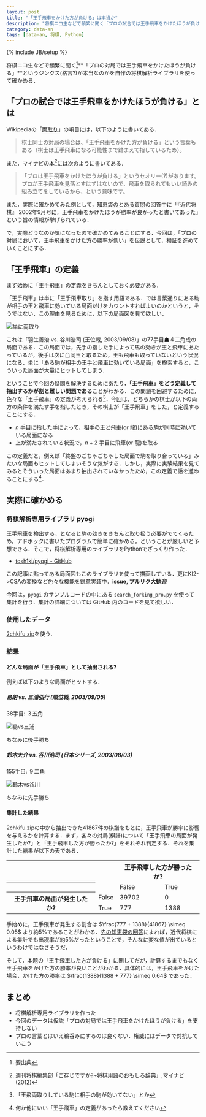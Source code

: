 ```yaml
---
layout: post
title: "「王手飛車をかけた方が負ける」は本当か"
description: "将棋ニコ生などで頻繁に聞く「プロの試合では王手飛車をかけたほうが負ける」というジンクス(格言?)を確かめる"
category: data-an
tags: [data-an, 将棋, Python]
---
```

{% include JB/setup %}

将棋ニコ生などで頻繁に聞く[^ref]**「プロの対局では王手飛車をかけたほうが負ける」**というジンクス(格言?)が本当なのかを自作の将棋解析ライブラリを使って確かめる．

[^ref]: 要出典

## 「プロの試合では王手飛車をかけたほうが負ける」とは

Wikipediaの「[両取り](https://ja.wikipedia.org/wiki/%E4%B8%A1%E5%8F%96%E3%82%8A)」の項目には，以下のように書いてある．

> 棋士同士の対局の場合は、「王手飛車をかけた方が負ける」という言葉もある（棋士は王手飛車になる可能性まで踏まえて指しているため）。

また，マイナビの本[^mynavi]には次のように書いてある．

> 「プロは王手飛車をかけたほうが負ける」というセオリー(?)があります。プロが王手飛車を見落とすはずはないので、飛車を取られてもいい読みの組み立てをしているから、という意味です。

[^mynavi]: 週刊将棋編集部「ご存じですか?~将棋用語のおもしろ辞典」,マイナビ (2012)

また，実際に確かめてみた例として，[知恵袋のとある質問](http://detail.chiebukuro.yahoo.co.jp/qa/question_detail/q1395585673)の回答中に「『近代将棋』 2002年9月号に，王手飛車をかけたほうが勝率が良かったと書いてあった」という旨の情報が挙げられている．

で，実際どうなのか気になったので確かめてみることにする．今回は，「プロの対局において，王手飛車をかけた方の勝率が低い」を仮説として，検証を進めていくことにする．


## 「王手飛車」の定義
まず始めに「王手飛車」の定義をきちんとしておく必要がある．

「王手飛車」は単に「王手飛車取り」を指す用語である．では言葉通りにある駒が相手の王と飛車に効いている局面だけをカウントすればよいのかというと，そうではない．この理由を見るために，以下の局面図を見て欲しい．

![単に両取り](/image/2015-06-24/forking0.png)

これは「羽生善治 vs. 谷川浩司 (王位戦, 2003/09/08)」の77手目☗４二角成の局面である．この局面では，先手の指した手によって馬の効きが王と飛車にあたっているが，後手は次に☖同玉と取るため，王も飛車も取っていないという状況になる．単に「ある駒が相手の王手と飛車に効いている局面」を検索すると，こういった局面が大量にヒットしてしまう．

ということで今回の疑問を解決するためにあたり，**「王手飛車」をどう定義して抽出するかが割と難しい問題である**ことがわかる．この問題を回避するために，色々な「王手飛車」の定義が考えられる[^iroiro]．今回は，どちらかの棋士が以下の両方の条件を満たす手を指したとき，その棋士が「王手飛車」をした，と定義することにする．

* $n$ 手目に指した手によって，相手の王と飛車(or 龍)にある駒が同時に効いている局面になる
* 上が満たされている状況で，$n + 2$ 手目に飛車(or 龍)を取る

この定義だと，例えば「終盤のごちゃごちゃした局面で駒を取り合っている」みたいな局面もヒットしてしまいそうな気がする．しかし，実際に実験結果を見てみるとそういった局面はあまり抽出されていなかったため，この定義で話を進めることにする[^please]．

[^iroiro]: 「王飛両取りしている駒に相手の駒が効いてない」とか
[^please]: 何か他にいい「王手飛車」の定義があったら教えてください


## 実際に確かめる

### 将棋解析専用ライブラリ pyogi

王手飛車を検出する，となると駒の効きをきちんと取り扱う必要がでてくるため，アドホックに書いたプログラムで簡単に確かめる，ということが厳しいと予想できる．そこで，将棋解析専用のライブラリをPythonでざっくり作った．

* [tosh1ki/pyogi - GitHub](https://github.com/tosh1ki/pyogi)

この記事に貼ってある局面図もこのライブラリを使って描画している．更にKI2->CSAの変換など色々な機能を鋭意実装中．**issue, プルリク大歓迎**

今回は，`pyogi` のサンプルコードの中にある `search_forking_pro.py` を使って集計を行う．集計の詳細については GitHub 内のコードを見て欲しい．

### 使用したデータ
[2chkifu.zip](https://code.google.com/p/zipkifubrowser/downloads/detail?name=2chkifu.zip&can=2&q=)を使う．

### 結果

#### どんな局面が「王手飛車」として抽出される?
例えば以下のような局面がヒットする．

##### 島朗 vs. 三浦弘行 (順位戦, 2003/09/05)
38手目: ３五角

![島vs三浦](/image/2015-06-24/forking1.png)

ちなみに後手勝ち

##### 鈴木大介 vs. 谷川浩司 (日本シリーズ, 2003/08/03)
155手目: ９二角

![鈴木vs谷川](/image/2015-06-24/forking2.png)

ちなみに先手勝ち

#### 集計した結果
2chkifu.zipの中から抽出できた41867件の棋譜をもとに，王手飛車が勝率に影響を与えるかを計算する．まず，各々の対局(棋譜)について「王手飛車の局面が発生したか?」と「王手飛車した方が勝ったか?」をそれぞれ判定する．それを集計した結果が以下の表である．

<table>
  <tr>
    <th></th> 
    <th></th>
    <th colspan="2"> 王手飛車した方が勝ったか? </th>
  </tr>
  <tr>
    <th></th>
    <td></td>
    <td>False</td>
    <td>True</td>
  </tr>
  <tr>
    <th rowspan="2"> 王手飛車の局面が発生したか? </th>
    <td>False</td>
    <td>39702</td>
    <td>0</td>
  </tr>
  <tr>
    <td>True</td>
    <td>777</td>
    <td>1388</td>
  </tr>
</table>

手始めに，王手飛車が発生する割合は $\frac{777 + 1388}{41867} \simeq 0.05$ より約5%であることがわかる．[先の知恵袋の回答](http://detail.chiebukuro.yahoo.co.jp/qa/question_detail/q1395585673)によれば，近代将棋による集計でも出現率が約5%だったということで，そんなに変な値が出ているというわけではなさそうだ．

そして，本題の「王手飛車した方が負ける」に関してだが，計算するまでもなく王手飛車をかけた方の勝率が良いことがわかる．具体的には，王手飛車をかけた場合，かけた方の勝率は $\frac{1388}{1388 + 777} \simeq 0.64$ であった．


## まとめ
* 将棋解析専用ライブラリを作った
* 今回のデータは仮説「プロの対局では王手飛車をかけたほうが負ける」を支持しない
* プロの言葉とはいえ鵜呑みにするのは良くない．権威にはデータで対抗していこう
